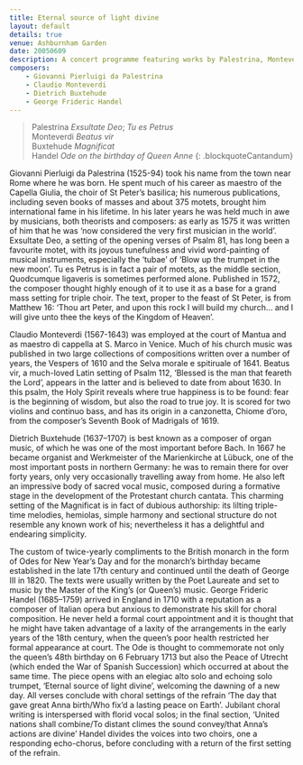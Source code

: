 ```yaml
---
title: Eternal source of light divine
layout: default
details: true
venue: Ashburnham Garden
date: 20050609
description: A concert programme featuring works by Palestrina, Monteverdi, Buxtehude, and Handel, performed at Ashburnham Garden on 9 June 2005.
composers:
    - Giovanni Pierluigi da Palestrina
    - Claudio Monteverdi
    - Dietrich Buxtehude
    - George Frideric Handel
---
```

> Palestrina *Exsultate Deo*; *Tu es Petrus*  
> Monteverdi *Beatus vir*  
> Buxtehude *Magnificat*  
> Handel *Ode on the birthday of Queen Anne*
{: .blockquoteCantandum}

Giovanni Pierluigi da Palestrina (1525-94) took his name from the town near Rome where he was born.  He spent much of his career as maestro of the Capella Giulia, the choir of St Peter’s basilica; his numerous publications, including seven books of masses and about 375 motets, brought him international fame in his lifetime.  In his later years he was held much in awe by musicians, both theorists and composers: as early as 1575 it was written of him that he was ‘now considered the very first musician in the world’.  Exsultate Deo, a setting of the opening verses of Psalm 81, has long been a favourite motet, with its joyous tunefulness and vivid word-painting of musical instruments, especially the ‘tubae’ of ‘Blow up the trumpet in the new moon’.  Tu es Petrus is in fact a pair of motets, as the middle section, Quodcumque ligaveris is sometimes performed alone.  Published in 1572, the composer thought highly enough of it to use it as a base for a grand mass setting for triple choir.  The text, proper to the feast of St Peter, is from Matthew 16: ‘Thou art Peter, and upon this rock I will build my church… and I will give unto thee the keys of the Kingdom of Heaven’.

Claudio Monteverdi (1567-1643) was employed at the court of Mantua and as maestro di cappella at S. Marco in Venice.  Much of his church music was published in two large collections of compositions written over a number of years, the Vespers of 1610 and the Selva morale e spitiruale of 1641.  Beatus vir, a much-loved Latin setting of Psalm 112, ‘Blessed is the man that feareth the Lord’, appears in the latter and is believed to date from about 1630.  In this psalm, the Holy Spirit reveals where true happiness is to be found: fear is the beginning of wisdom, but also the road to true joy.  It is scored for two violins and continuo bass, and has its origin in a canzonetta, Chiome d’oro, from the composer’s Seventh Book of Madrigals of 1619.

Dietrich Buxtehude (1637–1707) is best known as a composer of organ music, of which he was one of the most important before Bach.  In 1667 he became organist and Werkmeister of the Marienkirche at Lübuck, one of the most important posts in northern Germany: he was to remain there for over forty years, only very occasionally travelling away from home.  He also left an impressive body of sacred vocal music, composed during a formative stage in the development of the Protestant church cantata.  This charming setting of the Magnificat is in fact of dubious authorship: its lilting triple-time melodies, hemiolas, simple harmony and sectional structure do not resemble any known work of his; nevertheless it has a delightful and endearing simplicity.

The custom of twice-yearly compliments to the British monarch in the form of Odes for New Year’s Day and for the monarch’s birthday became established in the late 17th century and continued until the death of George III in 1820.  The texts were usually written by the Poet Laureate and set to music by the Master of the King’s (or Queen’s) music.  George Frideric Handel (1685–1759) arrived in England in 1710 with a reputation as a composer of Italian opera but anxious to demonstrate his skill for choral composition.  He never held a formal court appointment and it is thought that he might have taken advantage of a laxity of the arrangements in the early years of the 18th century, when the queen’s poor health restricted her formal appearance at court.  The Ode is thought to commemorate not only the queen’s 48th birthday on 6 February 1713 but also the Peace of Utrecht (which ended the War of Spanish Succession) which occurred at about the same time. The piece opens with an elegiac alto solo and echoing solo trumpet, ‘Eternal source of light divine’, welcoming the dawning of a new day.  All verses conclude with choral settings of the refrain ‘The day that gave great Anna birth/Who fix’d a lasting peace on Earth’.  Jubilant choral writing is interspersed with florid vocal solos; in the final section, ‘United nations shall combine/To distant climes the sound convey/that Anna’s actions are divine’ Handel divides the voices into two choirs, one a responding echo-chorus, before concluding with a return of the first setting of the refrain.